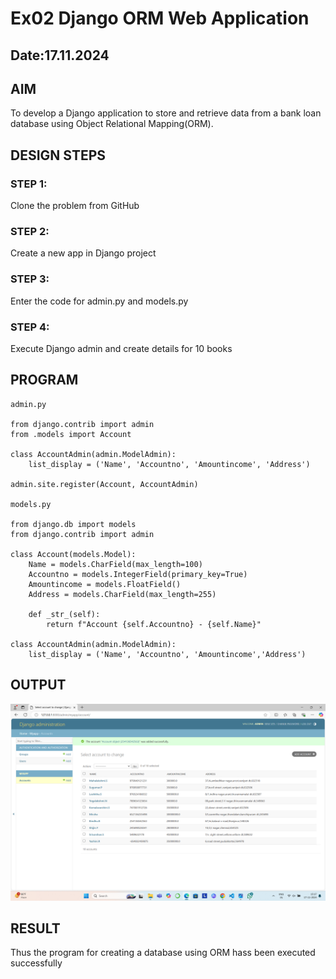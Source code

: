 # Ex02 Django ORM Web Application
## Date:17.11.2024

## AIM
To develop a Django application to store and retrieve data from a bank loan database using Object Relational Mapping(ORM).




## DESIGN STEPS

### STEP 1:
Clone the problem from GitHub

### STEP 2:
Create a new app in Django project

### STEP 3:
Enter the code for admin.py and models.py

### STEP 4:
Execute Django admin and create details for 10 books

## PROGRAM
```
admin.py

from django.contrib import admin
from .models import Account

class AccountAdmin(admin.ModelAdmin):
    list_display = ('Name', 'Accountno', 'Amountincome', 'Address')

admin.site.register(Account, AccountAdmin)

models.py

from django.db import models
from django.contrib import admin

class Account(models.Model):
    Name = models.CharField(max_length=100)  
    Accountno = models.IntegerField(primary_key=True)  
    Amountincome = models.FloatField()
    Address = models.CharField(max_length=255) 

    def _str_(self):
        return f"Account {self.Accountno} - {self.Name}"

class AccountAdmin(admin.ModelAdmin):
    list_display = ('Name', 'Accountno', 'Amountincome','Address')
```    


## OUTPUT
![alt text](<Screenshot (25).png>)



## RESULT
Thus the program for creating a database using ORM hass been executed successfully
